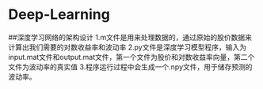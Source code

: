 # Deep-Learning
##深度学习网络的架构设计
1.m文件是用来处理数据的，通过原始的股价数据来计算出我们需要的对数收益率和波动率
2.py文件是深度学习模型程序，输入为input.mat文件和output.mat文件，第一个文件为股价和对数收益率向量，第二个文件为波动率的真实值
3.程序运行过程中会生成一个.npy文件，用于储存预测的波动率。

